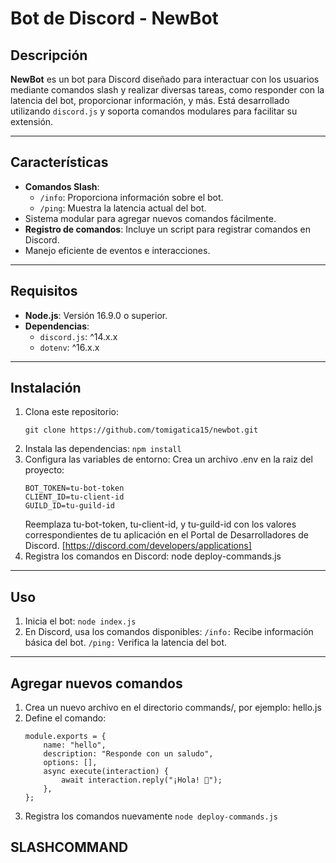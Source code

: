 # Bot de Discord - NewBot

## Descripción
**NewBot** es un bot para Discord diseñado para interactuar con los usuarios mediante comandos slash y realizar diversas tareas, como responder con la latencia del bot, proporcionar información, y más. Está desarrollado utilizando `discord.js` y soporta comandos modulares para facilitar su extensión.

---

## Características
- **Comandos Slash**:
  - `/info`: Proporciona información sobre el bot.
  - `/ping`: Muestra la latencia actual del bot.
- Sistema modular para agregar nuevos comandos fácilmente.
- **Registro de comandos**: Incluye un script para registrar comandos en Discord.
- Manejo eficiente de eventos e interacciones.

---

## Requisitos
- **Node.js**: Versión 16.9.0 o superior.
- **Dependencias**:
  - `discord.js`: ^14.x.x
  - `dotenv`: ^16.x.x

---

## Instalación
1. Clona este repositorio:
   ```
   git clone https://github.com/tomigatica15/newbot.git
   ```
2. Instala las dependencias:
 ``` npm install ```
3. Configura las variables de entorno:
    Crea un archivo .env en la raiz del proyecto:
    ```
    BOT_TOKEN=tu-bot-token
    CLIENT_ID=tu-client-id
    GUILD_ID=tu-guild-id
    ```
    Reemplaza tu-bot-token, tu-client-id, y tu-guild-id con los valores correspondientes de tu aplicación en el Portal de Desarrolladores de Discord. [https://discord.com/developers/applications]
5. Registra los comandos en Discord:
    node deploy-commands.js

---
## Uso
1. Inicia el bot:
    ```node index.js```
2. En Discord, usa los comandos disponibles:
    ```/info:``` Recibe información básica del bot.
    ```/ping:``` Verifica la latencia del bot.

---
## Agregar nuevos comandos
1. Crea un nuevo archivo en el directorio commands/, por ejemplo: hello.js
2. Define el comando:
    ```
    module.exports = {
        name: "hello",
        description: "Responde con un saludo",
        options: [],
        async execute(interaction) {
            await interaction.reply("¡Hola! 👋");
        },
    };
    ```
3. Registra los comandos nuevamente
    ```node deploy-commands.js```

##  SLASHCOMMAND
